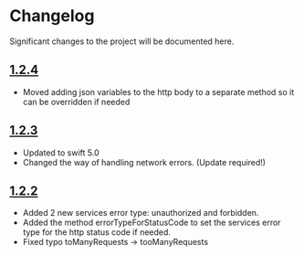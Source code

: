 # Changelog

Significant changes to the project will be documented here.

## [1.2.4](https://github.com/weareyipyip/YipYipSwift/releases/tag/1.2.4)

- Moved adding json variables to the http body to a separate method so it can be overridden if needed

## [1.2.3](https://github.com/weareyipyip/YipYipSwift/releases/tag/1.2.3)

- Updated to swift 5.0
- Changed the way of handling network errors. (Update required!)


## [1.2.2](https://github.com/weareyipyip/YipYipSwift/releases/tag/1.2.2)

- Added 2 new services error type: unauthorized and forbidden. 
- Added the method errorTypeForStatusCode to set the services error type for the http status code if needed.
- Fixed typo toManyRequests -> tooManyRequests
